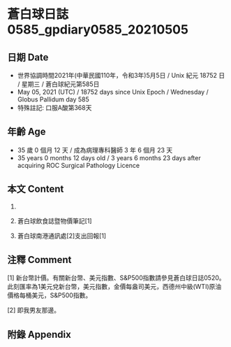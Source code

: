[_metadata_:encoding]: - "utf-8"
[_metadata_:language]: - "zh-Hant-TW"
[_metadata_:fileformat]: - "markdown"
[_metadata_:MIME_type]: - "text/plain"
[_metadata_:markdown_version]: - "commonmark version 0.29"
[_metadata_:markdown_spec]: - "https://spec.commonmark.org/0.29/"

# 蒼白球日誌0585_gpdiary0585_20210505 #

## 日期 Date ##

* 世界協調時間2021年(中華民國110年，令和3年)5月5日 / Unix 紀元 18752 日 / 星期三 / 蒼白球紀元第585日
* May 05, 2021 (UTC) / 18752 days since Unix Epoch / Wednesday / Globus Pallidum day 585
* 特殊註記: 口服A酸第368天

## 年齡 Age ##

* 35 歲 0 個月 12 天 / 成為病理專科醫師 3 年 6 個月 23 天
* 35 years 0 months 12 days old / 3 years 6 months 23 days after acquiring ROC Surgical Pathology Licence

## 本文 Content ##

1. 

    
2. 蒼白球飲食誌暨物價筆記[1]

    
3. 蒼白球南港通訊處[2]支出回報[1]

    

## 注釋 Comment ##

[1] 新台幣計價。有關新台幣、美元指數、S&P500指數請參見蒼白球日誌0520。此刻匯率為1美元兌新台幣，美元指數，金價每盎司美元，西德州中級(WTI)原油價格每桶美元，S&P500指數。


[2] 即我男友那邊。



## 附錄 Appendix ##

